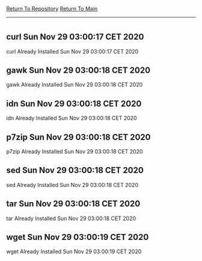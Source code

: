 [Return To Repository](https://github.com/bast69/piholeparser/)
[Return To Main](https://github.com/bast69/piholeparser/blob/master/RecentRunLogs/Mainlog.md)
____________________________________
# 
## curl Sun Nov 29 03:00:17 CET 2020
curl Already Installed Sun Nov 29 03:00:17 CET 2020
## gawk Sun Nov 29 03:00:18 CET 2020
gawk Already Installed Sun Nov 29 03:00:18 CET 2020
## idn Sun Nov 29 03:00:18 CET 2020
idn Already Installed Sun Nov 29 03:00:18 CET 2020
## p7zip Sun Nov 29 03:00:18 CET 2020
p7zip Already Installed Sun Nov 29 03:00:18 CET 2020
## sed Sun Nov 29 03:00:18 CET 2020
sed Already Installed Sun Nov 29 03:00:18 CET 2020
## tar Sun Nov 29 03:00:18 CET 2020
tar Already Installed Sun Nov 29 03:00:18 CET 2020
## wget Sun Nov 29 03:00:19 CET 2020
wget Already Installed Sun Nov 29 03:00:19 CET 2020
